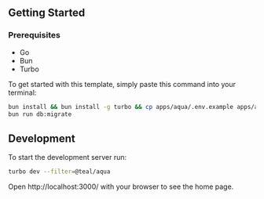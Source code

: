 ## Getting Started

### Prerequisites
- Go
- Bun
- Turbo

To get started with this template, simply paste this command into your terminal:

```bash
bun install && bun install -g turbo && cp apps/aqua/.env.example apps/aqua/.env &&
bun run db:migrate
```

## Development

To start the development server run:

```bash
turbo dev --filter=@teal/aqua
```

Open http://localhost:3000/ with your browser to see the home page.
